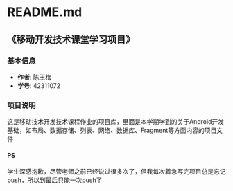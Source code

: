 # README.md

## 《移动开发技术课堂学习项目》

### 基本信息
- **作者**: 陈玉梅
- **学号**: 42311072

### 项目说明
这是移动技术开发技术课程作业的项目库，里面是本学期学到的关于Android开发基础，如布局、数据存储、列表、网络、数据库、Fragment等方面内容的项目文件
#### PS
学生深感抱歉，尽管老师之前已经说过很多次了，但我每次着急写完项目总是忘记push，所以到最后只能一次push了

